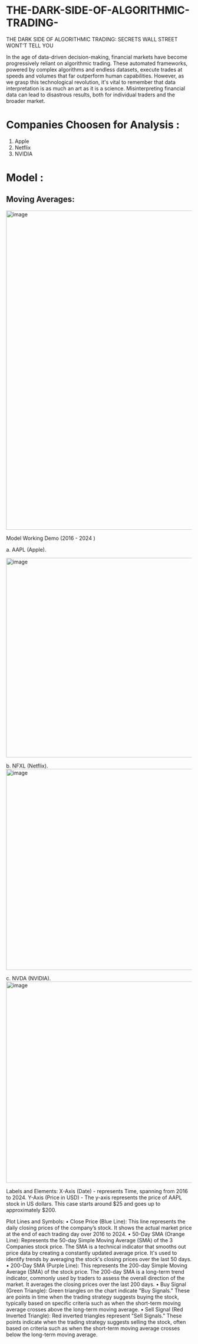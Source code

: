 # THE-DARK-SIDE-OF-ALGORITHMIC-TRADING-
THE DARK SIDE OF ALGORITHMIC TRADING: SECRETS WALL STREET WONT’T TELL YOU

In the age of data-driven decision-making, financial markets have become progressively reliant on algorithmic trading. These automated frameworks, powered by complex algorithms and endless datasets, execute trades at speeds and volumes that far outperform human capabilities. However, as we grasp this technological revolution, it's vital to remember that data interpretation is as much an art as it is a science. Misinterpreting financial data can lead to disastrous results, both for individual traders and the broader market.

# Companies Choosen for Analysis :
1. Apple 
2. Netflix 
3. NVIDIA 

# Model :
## Moving Averages:

<img width="864" alt="image" src="https://github.com/user-attachments/assets/4f3a0a58-0c0b-4fd3-8e07-5d50d40af1a0">

Model Working Demo (2016 - 2024 )

a.	AAPL (Apple).

 <img width="540" alt="image" src="https://github.com/user-attachments/assets/8f98c466-a211-4c30-b9e8-768521e82841">

b.	NFXL (Netflix).
 <img width="544" alt="image" src="https://github.com/user-attachments/assets/79d78c52-b2fd-47ce-92e7-bb214ef16b3f">

c.	NVDA (NVIDIA).
 <img width="545" alt="image" src="https://github.com/user-attachments/assets/496f8643-8b46-405f-b419-280ed449fb6d">


Labels and Elements:
X-Axis (Date) - represents Time, spanning from 2016 to 2024.
Y-Axis (Price in USD) - The y-axis represents the price of AAPL stock in US dollars. This case starts around $25 and goes up to approximately $200.

Plot Lines and Symbols:
•	Close Price (Blue Line): This line represents the daily closing prices of the company’s stock. It shows the actual market price at the end of each trading day over 2016 to 2024.
•	50-Day SMA (Orange Line): Represents the 50-day Simple Moving Average (SMA) of the 3 Companies stock price. The SMA is a technical indicator that smooths out price data by creating a constantly updated average price. It's used to identify trends by averaging the stock's closing prices over the last 50 days.
•	200-Day SMA (Purple Line): This represents the 200-day Simple Moving Average (SMA) of the stock price. The 200-day SMA is a long-term trend indicator, commonly used by traders to assess the overall direction of the market. It averages the closing prices over the last 200 days.
•	Buy Signal (Green Triangle): Green triangles on the chart indicate "Buy Signals." These are points in time when the trading strategy suggests buying the stock, typically based on specific criteria such as when the short-term moving average crosses above the long-term moving average.
•	Sell Signal (Red Inverted Triangle): Red inverted triangles represent "Sell Signals." These points indicate when the trading strategy suggests selling the stock, often based on criteria such as when the short-term moving average crosses below the long-term moving average.


